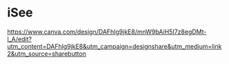 # iSee
https://www.canva.com/design/DAFhlg9jkE8/mnW9bAiH5I7z8egDMt-l_A/edit?utm_content=DAFhlg9jkE8&utm_campaign=designshare&utm_medium=link2&utm_source=sharebutton
